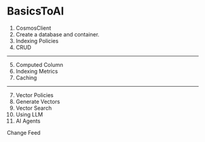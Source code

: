# BasicsToAI
1. CosmosClient
2. Create a database and container.
3. Indexing Policies
4. CRUD
-----
5. Computed Column
6. Indexing Metrics
7. Caching
-----
7. Vector Policies
8. Generate Vectors
9. Vector Search
10. Using LLM
11. AI Agents

Change Feed
